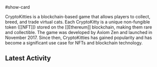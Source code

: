 #show-card 

CryptoKitties is a blockchain-based game that allows players to collect, breed, and trade virtual cats. Each CryptoKitty is a unique non-fungible token ([[NFT]]) stored on the [[Ethereum]] blockchain, making them rare and collectible. The game was developed by Axiom Zen and launched in November 2017. Since then, CryptoKitties has gained popularity and has become a significant use case for NFTs and blockchain technology.

## Latest Activity
